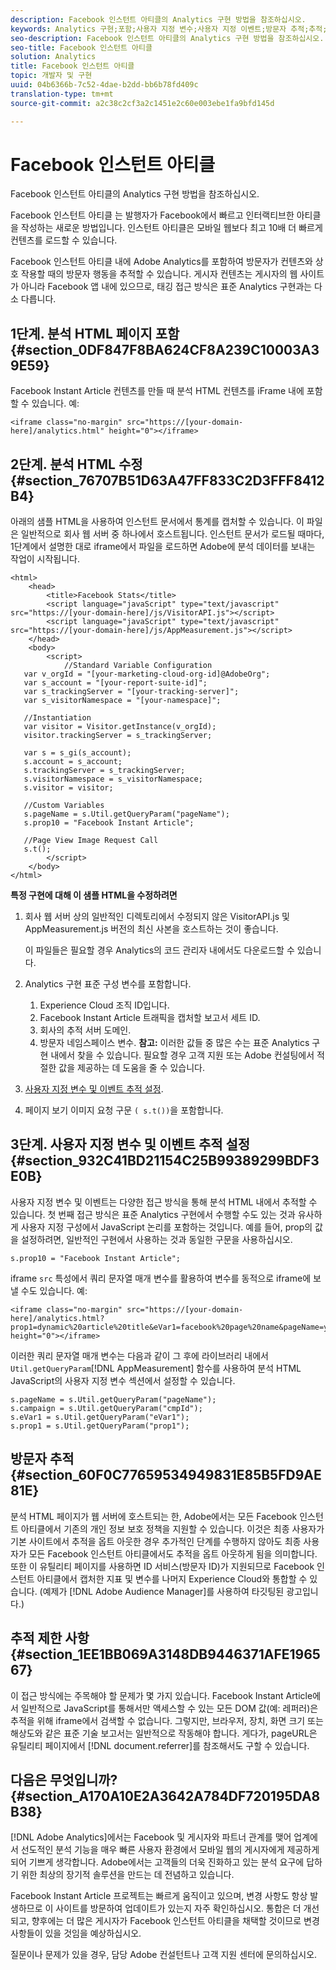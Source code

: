 ```yaml
---
description: Facebook 인스턴트 아티클의 Analytics 구현 방법을 참조하십시오.
keywords: Analytics 구현;포함;사용자 지정 변수;사용자 지정 이벤트;방문자 추적;추적;제한 사항
seo-description: Facebook 인스턴트 아티클의 Analytics 구현 방법을 참조하십시오.
seo-title: Facebook 인스턴트 아티클
solution: Analytics
title: Facebook 인스턴트 아티클
topic: 개발자 및 구현
uuid: 04b6366b-7c52-4dae-b2dd-bb6b78fd409c
translation-type: tm+mt
source-git-commit: a2c38c2cf3a2c1451e2c60e003ebe1fa9bfd145d

---
```



# Facebook 인스턴트 아티클

Facebook 인스턴트 아티클의 Analytics 구현 방법을 참조하십시오.

Facebook 인스턴트 아티클 는 발행자가 Facebook에서 빠르고 인터랙티브한 아티클을 작성하는 새로운 방법입니다. 인스턴트 아티클은 모바일 웹보다 최고 10배 더 빠르게 컨텐츠를 로드할 수 있습니다.

Facebook 인스턴트 아티클 내에 Adobe Analytics를 포함하여 방문자가 컨텐츠와 상호 작용할 때의 방문자 행동을 추적할 수 있습니다. 게시자 컨텐츠는 게시자의 웹 사이트가 아니라 Facebook 앱 내에 있으므로, 태깅 접근 방식은 표준 Analytics 구현과는 다소 다릅니다.

## 1단계. 분석 HTML 페이지 포함 {#section_0DF847F8BA624CF8A239C10003A39E59}

Facebook Instant Article 컨텐츠를 만들 때 분석 HTML 컨텐츠를 iFrame 내에 포함할 수 있습니다. 예:

```
<iframe class="no-margin" src="https://[your-domain-here]/analytics.html" height="0"></iframe>
```

## 2단계. 분석 HTML 수정 {#section_76707B51D63A47FF833C2D3FFF8412B4}

아래의 샘플 HTML을 사용하여 인스턴트 문서에서 통계를 캡처할 수 있습니다. 이 파일은 일반적으로 회사 웹 서버 중 하나에서 호스트됩니다. 인스턴트 문서가 로드될 때마다, 1단계에서 설명한 대로 iframe에서 파일을 로드하면 Adobe에 분석 데이터를 보내는 작업이 시작됩니다.

```
<html> 
    <head> 
        <title>Facebook Stats</title> 
        <script language="javaScript" type="text/javascript" src="https://[your-domain-here]/js/VisitorAPI.js"></script> 
        <script language="javaScript" type="text/javascript" src="https://[your-domain-here]/js/AppMeasurement.js"></script> 
    </head> 
    <body> 
        <script> 
            //Standard Variable Configuration 
   var v_orgId = "[your-marketing-cloud-org-id]@AdobeOrg"; 
   var s_account = "[your-report-suite-id]"; 
   var s_trackingServer = "[your-tracking-server]"; 
   var s_visitorNamespace = "[your-namespace]"; 
     
   //Instantiation 
   var visitor = Visitor.getInstance(v_orgId); 
   visitor.trackingServer = s_trackingServer; 
     
   var s = s_gi(s_account); 
   s.account = s_account; 
   s.trackingServer = s_trackingServer; 
   s.visitorNamespace = s_visitorNamespace; 
   s.visitor = visitor; 
     
   //Custom Variables 
   s.pageName = s.Util.getQueryParam("pageName"); 
   s.prop10 = "Facebook Instant Article"; 
       
   //Page View Image Request Call 
   s.t(); 
        </script> 
    </body> 
</html> 
```

**특정 구현에 대해 이 샘플 HTML을 수정하려면**

1. 회사 웹 서버 상의 일반적인 디렉토리에서 수정되지 않은 VisitorAPI.js 및 AppMeasurement.js 버전의 최신 사본을 호스트하는 것이 좋습니다.

   이 파일들은 필요할 경우 Analytics의 코드 관리자 내에서도 다운로드할 수 있습니다.

1. Analytics 구현 표준 구성 변수를 포함합니다.

   1. Experience Cloud 조직 ID입니다.
   1. Facebook Instant Article 트래픽을 캡처할 보고서 세트 ID.
   1. 회사의 추적 서버 도메인.
   1. 방문자 네임스페이스 변수. **참고:** 이러한 값들 중 많은 수는 표준 Analytics 구현 내에서 찾을 수 있습니다. 필요할 경우 고객 지원 또는 Adobe 컨설팅에서 적절한 값을 제공하는 데 도움을 줄 수 있습니다.

1. [사용자 지정 변수 및 이벤트 추적 설정](../../implement/js-implementation/analytics-facebook-instant-articles.md#section_932C41BD21154C25B99389299BDF3E0B).
1. 페이지 보기 이미지 요청 구문 `( s.t())`을 포함합니다.

## 3단계. 사용자 지정 변수 및 이벤트 추적 설정 {#section_932C41BD21154C25B99389299BDF3E0B}

사용자 지정 변수 및 이벤트는 다양한 접근 방식을 통해 분석 HTML 내에서 추적할 수 있습니다. 첫 번째 접근 방식은 표준 Analytics 구현에서 수행할 수도 있는 것과 유사하게 사용자 지정 구성에서 JavaScript 논리를 포함하는 것입니다. 예를 들어, prop의 값을 설정하려면, 일반적인 구현에서 사용하는 것과 동일한 구문을 사용하십시오.

```
s.prop10 = "Facebook Instant Article";
```

iframe `src` 특성에서 쿼리 문자열 매개 변수를 활용하여 변수를 동적으로 iframe에 보낼 수도 있습니다. 예:

```
<iframe class="no-margin" src="https://[your-domain-here]/analytics.html?prop1=dynamic%20article%20title&eVar1=facebook%20page%20name&pageName=your%20page%20name%20here&cmpId=your%20campaignID%20here" height="0"></iframe>
```

이러한 쿼리 문자열 매개 변수는 다음과 같이 그 후에 라이브러리 내에서 `Util.getQueryParam`[!DNL AppMeasurement] 함수를 사용하여 분석 HTML JavaScript의 사용자 지정 변수 섹션에서 설정할 수 있습니다.

```
s.pageName = s.Util.getQueryParam("pageName"); 
s.campaign = s.Util.getQueryParam("cmpId"); 
s.eVar1 = s.Util.getQueryParam("eVar1"); 
s.prop1 = s.Util.getQueryParam("prop1"); 
```

## 방문자 추적 {#section_60F0C77659534949831E85B5FD9AE81E}

분석 HTML 페이지가 웹 서버에 호스트되는 한, Adobe에서는 모든 Facebook 인스턴트 아티클에서 기존의 개인 정보 보호 정책을 지원할 수 있습니다. 이것은 최종 사용자가 기본 사이트에서 추적을 옵트 아웃한 경우 추가적인 단계를 수행하지 않아도 최종 사용자가 모든 Facebook 인스턴트 아티클에서도 추적을 옵트 아웃하게 됨을 의미합니다. 또한 이 유틸리티 페이지를 사용하면 ID 서비스(방문자 ID)가 지원되므로 Facebook 인스턴트 아티클에서 캡처한 지표 및 변수를 나머지 Experience Cloud와 통합할 수 있습니다. (예제가 [!DNL Adobe Audience Manager]를 사용하여 타깃팅된 광고입니다.)

## 추적 제한 사항 {#section_1EE1BB069A3148DB9446371AFE196567}

이 접근 방식에는 주목해야 할 문제가 몇 가지 있습니다. Facebook Instant Article에서 일반적으로 JavaScript를 통해서만 액세스할 수 있는 모든 DOM 값(예: 레퍼러)은 추적을 위해 iframe에서 검색할 수 없습니다. 그렇지만, 브라우저, 장치, 화면 크기 또는 해상도와 같은 표준 기술 보고서는 일반적으로 작동해야 합니다. 게다가, pageURL은 유틸리티 페이지에서 [!DNL document.referrer]를 참조해서도 구할 수 있습니다.

## 다음은 무엇입니까? {#section_A170A10E2A3642A784DF720195DA8B38}

[!DNL Adobe Analytics]에서는 Facebook 및 게시자와 파트너 관계를 맺어 업계에서 선도적인 분석 기능을 매우 빠른 사용자 환경에서 모바일 웹의 게시자에게 제공하게 되어 기쁘게 생각합니다. Adobe에서는 고객들의 더욱 진화하고 있는 분석 요구에 답하기 위한 최상의 장기적 솔루션을 만드는 데 전념하고 있습니다.

Facebook Instant Article 프로젝트는 빠르게 움직이고 있으며, 변경 사항도 항상 발생하므로 이 사이트를 방문하여 업데이트가 있는지 자주 확인하십시오. 통합은 더 개선되고, 향후에는 더 많은 게시자가 Facebook 인스턴트 아티클을 채택할 것이므로 변경 사항들이 있을 것임을 예상하십시오.

질문이나 문제가 있을 경우, 담당 Adobe 컨설턴트나 고객 지원 센터에 문의하십시오.
